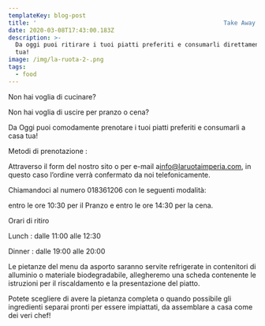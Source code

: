 ```yaml
---
templateKey: blog-post
title: '                                                     Take Away'
date: 2020-03-08T17:43:00.183Z
description: >-
  Da oggi puoi ritirare i tuoi piatti preferiti e consumarli direttamente a casa
  tua!
image: /img/la-ruota-2-.png
tags:
  - food
---
```

<!--StartFragment-->



<!--StartFragment-->

Non hai voglia di cucinare?

Non hai voglia di uscire per pranzo o cena?

Da Oggi puoi comodamente prenotare i tuoi piatti preferiti e consumarli a casa tua!

<!--EndFragment-->

Metodi di prenotazione :

Attraverso il form del nostro sito o per e-mail a[info@laruotaimperia.com](mailto:info@laruotaimperia.com), in questo caso l’ordine verrà confermato da noi telefonicamente.



Chiamandoci al numero 018361206 con le seguenti modalità:

entro le ore 10:30 per il Pranzo e entro le ore 14:30 per la cena.



Orari di ritiro

Lunch : dalle 11:00 alle 12:30

Dinner : dalle 19:00 alle 20:00





Le pietanze del menu da asporto saranno servite refrigerate in contenitori di alluminio o materiale biodegradabile, allegheremo una scheda contenente le istruzioni per il riscaldamento e la presentazione del piatto.



Potete scegliere di avere la pietanza completa o quando possibile gli ingredienti separai pronti per essere impiattati, da assemblare a casa come dei veri chef!

<!--EndFragment-->